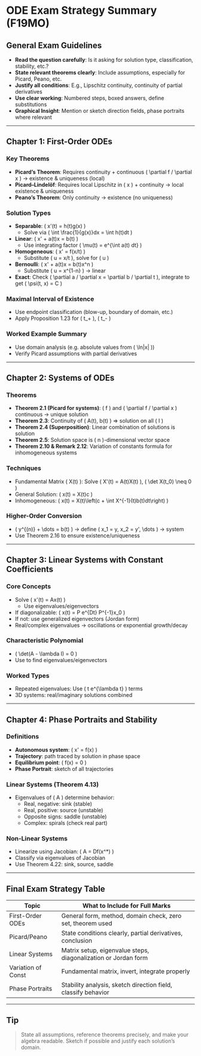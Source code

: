 # ODE Exam Strategy Summary (F19MO)

## General Exam Guidelines
- **Read the question carefully**: Is it asking for solution type, classification, stability, etc.?
- **State relevant theorems clearly**: Include assumptions, especially for Picard, Peano, etc.
- **Justify all conditions**: E.g., Lipschitz continuity, continuity of partial derivatives
- **Use clear working**: Numbered steps, boxed answers, define substitutions
- **Graphical Insight**: Mention or sketch direction fields, phase portraits where relevant

---

## Chapter 1: First-Order ODEs

### Key Theorems
- **Picard’s Theorem**: Requires continuity + continuous \( \partial f / \partial x \) → existence & uniqueness (local)
- **Picard–Lindelöf**: Requires local Lipschitz in \( x \) + continuity → local existence & uniqueness
- **Peano’s Theorem**: Only continuity → existence (no uniqueness)

### Solution Types
- **Separable**: \( x'(t) = h(t)g(x) \)
  - Solve via \( \int \frac{1}{g(x)}dx = \int h(t)dt \)
- **Linear**: \( x' + a(t)x = b(t) \)
  - Use integrating factor \( \mu(t) = e^{\int a(t) dt} \)
- **Homogeneous**: \( x' = f(x/t) \)
  - Substitute \( u = x/t \), solve for \( u \)
- **Bernoulli**: \( x' + a(t)x = b(t)x^n \)
  - Substitute \( u = x^{1-n} \) → linear
- **Exact**: Check \( \partial a / \partial x = \partial b / \partial t \), integrate to get \( \psi(t, x) = C \)

### Maximal Interval of Existence
- Use endpoint classification (blow-up, boundary of domain, etc.)
- Apply Proposition 1.23 for \( t_+ \), \( t_- \)

### Worked Example Summary
- Use domain analysis (e.g. absolute values from \( \ln|x| \))
- Verify Picard assumptions with partial derivatives

---

## Chapter 2: Systems of ODEs

### Theorems
- **Theorem 2.1 (Picard for systems)**: \( f \) and \( \partial f / \partial x \) continuous → unique solution
- **Theorem 2.3**: Continuity of \( A(t), b(t) \) ⇒ solution on all \( I \)
- **Theorem 2.4 (Superposition)**: Linear combination of solutions is solution
- **Theorem 2.5**: Solution space is \( n \)-dimensional vector space
- **Theorem 2.10 & Remark 2.12**: Variation of constants formula for inhomogeneous systems

### Techniques
- Fundamental Matrix \( X(t) \): Solve \( X'(t) = A(t)X(t) \), \( \det X(t_0) \neq 0 \)
- General Solution: \( x(t) = X(t)c \)
- Inhomogeneous: \( x(t) = X(t)\left(c + \int X^{-1}(t)b(t)dt\right) \)

### Higher-Order Conversion
- \( y^{(n)} + \dots = b(t) \) → define \( x_1 = y, x_2 = y', \dots \) → system
- Use Theorem 2.16 to ensure existence/uniqueness

---

## Chapter 3: Linear Systems with Constant Coefficients

### Core Concepts
- Solve \( x'(t) = Ax(t) \)
  - Use eigenvalues/eigenvectors
- If diagonalizable: \( x(t) = P e^{Dt} P^{-1}x_0 \)
- If not: use generalized eigenvectors (Jordan form)
- Real/complex eigenvalues → oscillations or exponential growth/decay

### Characteristic Polynomial
- \( \det(A - \lambda I) = 0 \)
- Use to find eigenvalues/eigenvectors

### Worked Types
- Repeated eigenvalues: Use \( t e^{\lambda t} \) terms
- 3D systems: real/imaginary solutions combined

---

## Chapter 4: Phase Portraits and Stability

### Definitions
- **Autonomous system**: \( x' = f(x) \)
- **Trajectory**: path traced by solution in phase space
- **Equilibrium point**: \( f(x) = 0 \)
- **Phase Portrait**: sketch of all trajectories

### Linear Systems (Theorem 4.13)
- Eigenvalues of \( A \) determine behavior:
  - Real, negative: sink (stable)
  - Real, positive: source (unstable)
  - Opposite signs: saddle (unstable)
  - Complex: spirals (check real part)

### Non-Linear Systems
- Linearize using Jacobian: \( A = Df(x^*) \)
- Classify via eigenvalues of Jacobian
- Use Theorem 4.22: sink, source, saddle

---

## Final Exam Strategy Table
| Topic               | What to Include for Full Marks                                 |
|--------------------|-----------------------------------------------------------------|
| First-Order ODEs    | General form, method, domain check, zero set, theorem used     |
| Picard/Peano        | State conditions clearly, partial derivatives, conclusion      |
| Linear Systems      | Matrix setup, eigenvalue steps, diagonalization or Jordan form |
| Variation of Const  | Fundamental matrix, invert, integrate properly                 |
| Phase Portraits     | Stability analysis, sketch direction field, classify behavior  |

---

## Tip
> State all assumptions, reference theorems precisely, and make your algebra readable. Sketch if possible and justify each solution’s domain.

